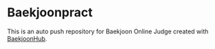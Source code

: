 # Baekjoonpract
This is an auto push repository for Baekjoon Online Judge created with [BaekjoonHub](https://github.com/BaekjoonHub/BaekjoonHub).
